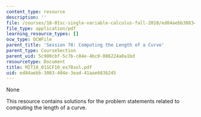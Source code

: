 ```yaml
---
content_type: resource
description: ''
file: /courses/18-01sc-single-variable-calculus-fall-2010/ed84aebb3083404e3ead41aae683b245_MIT18_01SCF10_ex78sol.pdf
file_type: application/pdf
learning_resource_types: []
ocw_type: OCWFile
parent_title: 'Session 78: Computing the Length of a Curve'
parent_type: CourseSection
parent_uid: 5c900cbf-5c7b-c84e-4bc0-086224a0a1bd
resourcetype: Document
title: MIT18_01SCF10_ex78sol.pdf
uid: ed84aebb-3083-404e-3ead-41aae683b245
---
```

None

This resource contains solutions for the problem statements related to computing the length of a curve.
